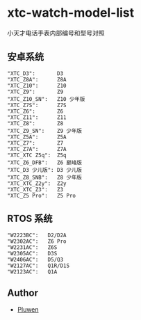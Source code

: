 # xtc-watch-model-list
小天才电话手表内部编号和型号对照

## 安卓系统

```
"XTC_D3":       D3
"XTC_Z8A":      Z8A
"XTC_Z10":      Z10
"XTC_Z9":       Z9
"XTC_Z10_SN":   Z10 少年版
"XTC_Z7S":      Z7S
"XTC_Z6":       Z6
"XTC_Z11":      Z11
"XTC_Z8":       Z8
"XTC_Z9_SN":    Z9 少年版
"XTC_Z5A":      Z5A
"XTC_Z7":       Z7
"XTC_Z7A":      Z7A
"XTC_XTC Z5q":  Z5q
"XTC_Z6_DFB":   Z6 巅峰版
"XTC_D3 少儿版": D3 少儿版
"XTC_Z8_SNB":   Z8 少年版
"XTC_XTC_Z2y":  Z2y
"XTC_XTC_Z3":   Z3
"XTC_Z5 Pro":   Z5 Pro
```

## RTOS 系统

```
"W2223BC":   D2/D2A
"W2302AC":   Z6 Pro
"W2231AC":   Z6S
"W2305AC":   D3S
"W2406AC":   D5/Q3
"W2127AC":   Q1R/D1S
"W2123AC":   Q1A
```

## Author

* [Pluwen](https://twitter.com/pluwen)
